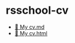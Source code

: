 # rsschool-cv

- [📄 My cv.md](https://nadzey.github.io/rsschool-cv/cv)
- [📄 My cv.html](https://nadzey.github.io/rsschool-cv/)
